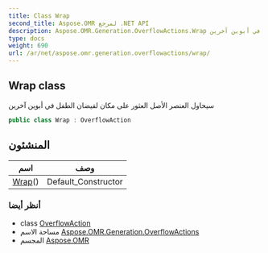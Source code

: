 ```yaml
---
title: Class Wrap
second_title: Aspose.OMR لمرجع .NET API
description: Aspose.OMR.Generation.OverflowActions.Wrap فصل. سيحاول العنصر الأصل العثور على مكان لفيضان الطفل في أبوين آخرين
type: docs
weight: 690
url: /ar/net/aspose.omr.generation.overflowactions/wrap/
---
```

## Wrap class

سيحاول العنصر الأصل العثور على مكان لفيضان الطفل في أبوين آخرين

```csharp
public class Wrap : OverflowAction
```

## المنشئون

| اسم | وصف |
| --- | --- |
| [Wrap](wrap/)() | Default_Constructor |

### أنظر أيضا

* class [OverflowAction](../overflowaction/)
* مساحة الاسم [Aspose.OMR.Generation.OverflowActions](../../aspose.omr.generation.overflowactions/)
* المجسم [Aspose.OMR](../../)


